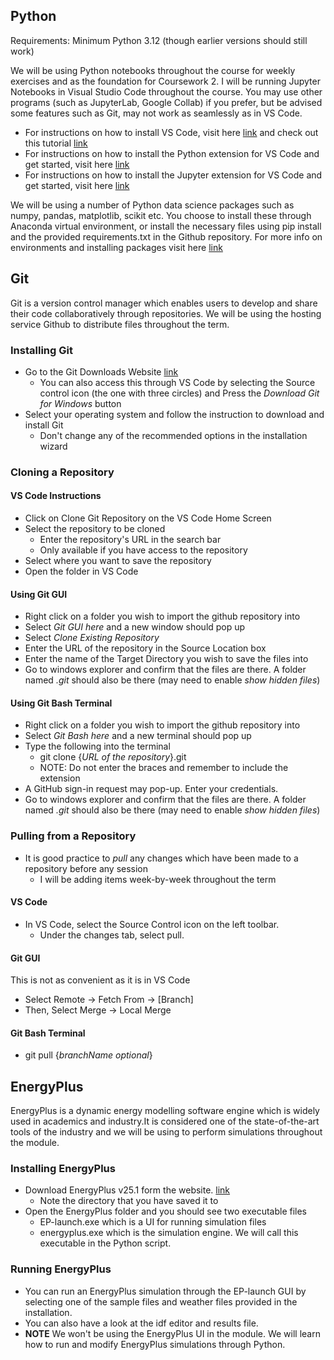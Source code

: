 ## Python
Requirements: Minimum Python 3.12 (though earlier versions should still work)

We will be using Python notebooks throughout the course for weekly exercises and as the foundation for Coursework 2. I will be running Jupyter Notebooks in Visual Studio Code throughout the course. You may use other programs (such as JupyterLab, Google Collab) if you prefer, but be advised some features such as Git, may not work as seamlessly as in VS Code.

* For instructions on how to install VS Code, visit here [link](https://code.visualstudio.com/download) and check out this tutorial [link](https://code.visualstudio.com/docs/getstarted/getting-started)
* For instructions on how to install the Python extension for VS Code and get started, visit here [link](https://code.visualstudio.com/docs/python/python-tutorial)
* For instructions on how to install the Jupyter extension for VS Code and get started, visit here [link](https://code.visualstudio.com/docs/datascience/jupyter-notebooks?originUrl=%2Fdocs%2Fpython%2Fpython-tutorial)

We will be using a number of Python data science packages such as numpy, pandas, matplotlib, scikit etc. You choose to install these through Anaconda virtual environment, or install the necessary files using pip install and the provided requirements.txt in the Github repository. For more info on environments and installing packages visit here [link](https://code.visualstudio.com/docs/python/environments?from=20423)

## Git

Git is a version control manager which enables users to develop and share their code collaboratively through repositories. We will be using the hosting service Github to distribute files throughout the term.

### Installing Git

* Go to the Git Downloads Website [link](https://git-scm.com/downloads)
    * You can also access this through VS Code by selecting the Source control icon (the one with three circles) and Press the *Download Git for Windows* button 
* Select your operating system and follow the instruction to download and install Git
    * Don't change any of the recommended options in the installation wizard

### Cloning a Repository

#### VS Code Instructions

* Click on Clone Git Repository on the VS Code Home Screen
* Select the repository to be cloned
    * Enter the repository's URL in the search bar
    * Only available if you have access to the repository
* Select where you want to save the repository
* Open the folder in VS Code

#### Using Git GUI

* Right click on a folder you wish to import the github repository into
* Select  *Git GUI here* and a new window should pop up
* Select *Clone Existing Repository*
* Enter the URL of the repository in the Source Location box
* Enter the name of the Target Directory you wish to save the files into
* Go to windows explorer and confirm that the files are there. A folder named *.git* should also be there (may need to enable *show hidden files*)

#### Using Git Bash Terminal

* Right click on a folder you wish to import the github repository into
* Select  *Git Bash here* and a new terminal should pop up
* Type the following into the terminal
    * git clone {*URL of the repository*}.git
    * NOTE: Do not enter the braces and remember to include the extension
* A GitHub sign-in request may pop-up. Enter your credentials.
* Go to windows explorer and confirm that the files are there. A folder named *.git* should also be there (may need to enable *show hidden files*)

### Pulling from a Repository

* It is good practice to *pull* any changes which have been made to a repository before any session
    * I will be adding items week-by-week throughout the term

#### VS Code
* In VS Code, select the Source Control icon on the left toolbar. 
    * Under the changes tab, select pull.

#### Git GUI
This is not as convenient as it is in VS Code
* Select Remote -> Fetch From -> [Branch]
* Then, Select Merge -> Local Merge

#### Git Bash Terminal
* git pull {*branchName optional*}

## EnergyPlus
EnergyPlus is a dynamic energy modelling software engine which is widely used in academics and industry.It is considered one of the state-of-the-art tools of the industry and we will be using to perform simulations throughout the module.

### Installing EnergyPlus

* Download EnergyPlus v25.1 form the website. [link](https://energyplus.net/downloads)
    * Note the directory that you have saved it to
* Open the EnergyPlus folder and you should see two executable files
    * EP-launch.exe which is a UI for running simulation files
    * energyplus.exe which is the simulation engine. We will call this executable in the Python script.

### Running EnergyPlus
* You can run an EnergyPlus simulation through the EP-launch GUI by selecting one of the sample files and weather files provided in the installation.
* You can also have a look at the idf editor and results file.
* **NOTE** We won't be using the EnergyPlus UI in the module. We will learn how to run and modify EnergyPlus simulations through Python.
